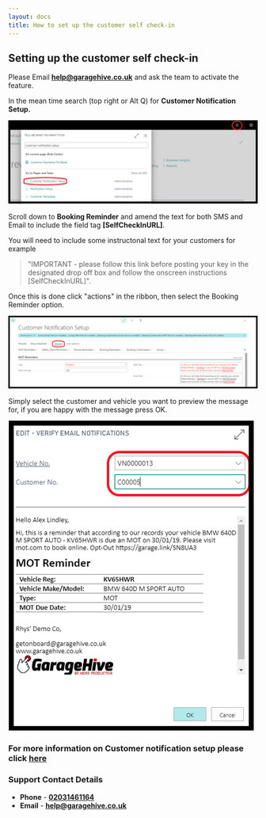 ```yaml
---
layout: docs
title: How to set up the customer self check-in  
---
```


##   Setting up the customer self check-in

Please  Email [**help@garagehive.co.uk**](mailto:help@garagehive.co.uk) and ask the team to activate the feature.

In the mean time search (top right or Alt Q) for **Customer Notification Setup.**

![](media/serarch-cust-not-set.png)

Scroll down to **Booking Reminder** and amend the text for both SMS and Email to include the field tag **[SelfCheckInURL]**.

You will need to include some instructonal text for your customers for example

>"IMPORTANT -  please follow this link before posting your key in the designated drop off box and follow the onscreen instructions [SelfCheckInURL]".

Once this is done click "actions" in the ribbon, then select the Booking Reminder option. 

![](media/garagehive-customer-notification-setup-verify.png)

Simply select the customer and vehicle you want to preview the message for, if you are happy with the message press OK. 

![](media/garagehive-customer-notification-setup-fields.png)
 

### For more information on Customer notification setup please click [here](/docs/garagehive-customer-notifications.html)

### Support Contact Details
* **Phone** - [**02031461164**](tel:02031461164)
* **Email** - [**help@garagehive.co.uk**](mailto:help@garagehive.co.uk)